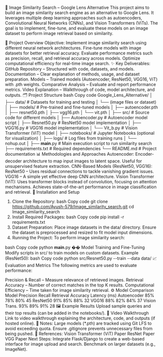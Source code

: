 📌 Image Similarity Search – Google Lens Alternative
This project aims to build an image similarity search engine as an alternative to Google Lens. It leverages multiple deep learning approaches such as autoencoders, Convolutional Neural Networks (CNNs), and Vision Transformers (ViTs). The goal is to implement, fine-tune, and evaluate these models on an image dataset to perform image retrieval based on similarity.

🚀 Project Overview
Objective:
Implement image similarity search using different neural network architectures.
Fine-tune models with image datasets for better retrieval accuracy.
Evaluate performance metrics such as precision, recall, and retrieval accuracy across models.
Optimize computational efficiency for real-time image search.
✨ Key Deliverables:
GitHub Repository – Structured with code, datasets, and models.
Documentation – Clear explanation of methods, usage, and dataset preparation.
Models – Trained models (Autoencoder, ResNet50, VGG16, ViT) with .pth weights.
Comparative Analysis – Evaluate and report performance metrics.
Video Explanation – Walkthrough of code, model architecture, and outputs.
🗂️ Project Structure
bash
Copy code
Google_Lens_Alternative/
│
├── data/                              # Datasets for training and testing
│   └── (image files or dataset)
│
├── models/                            # Pre-trained and fine-tuned models
│   ├── autoencoder.pth
│   ├── resnet50.pth
│   ├── vgg16.pth
│   └── vit.pth
│
├── src/                               # Source code for different models
│   ├── Autoencoder.py                 # Autoencoder model script
│   ├── Resnet50.py                    # ResNet50 model implementation
│   ├── VGG16.py                       # VGG16 model implementation
│   └── Vit_b.py                       # Vision Transformer (ViT) model
│
├── notebooks/                         # Jupyter Notebooks (optional for visualization)
│
├── logs/                              # Log files from training runs
│   └── nohup.out
│
├── __main__.py                        # Main execution script to run similarity search
├── requirements.txt                   # Required dependencies
└── README.md                          # Project documentation
📊 Methodologies and Approaches
Autoencoder:
Encoder-decoder architecture to map input images to latent space.
Useful for unsupervised feature extraction.
CNN-Based Models (ResNet50, VGG16):
ResNet50 – Uses residual connections to tackle vanishing gradient issues.
VGG16 – A simple yet effective deep CNN architecture.
Vision Transformer (ViT):
Uses transformer blocks instead of convolution, focusing on attention mechanisms.
Achieves state-of-the-art performance in image classification and retrieval.
🔧 Installation and Setup
1. Clone the Repository:
bash
Copy code
git clone https://github.com/Ayush-579/Image_similarity_search.git
cd Image_similarity_search
2. Install Required Packages:
bash
Copy code
pip install -r requirements.txt
3. Dataset Preparation:
Place image datasets in the data/ directory.
Ensure the dataset is preprocessed and resized to fit model input dimensions.
4. Running the Project:
To perform image similarity search:

bash
Copy code
python __main__.py
�� Model Training and Fine-Tuning
Modify scripts in src/ to train models on custom datasets.
Example (ResNet50):
bash
Copy code
python src/Resnet50.py --train --data data/
📈 Evaluation and Metrics
The following metrics are used to evaluate performance:

Precision & Recall – Measure relevance of retrieved images.
Retrieval Accuracy – Number of correct matches in the top K results.
Computational Efficiency – Time taken for image similarity retrieval.
⚙️ Model Comparison
Model	Precision	Recall	Retrieval Accuracy	Latency (ms)
Autoencoder	85%	78%	80%	45
ResNet50	91%	85%	88%	32
VGG16	88%	82%	84%	37
Vision Trans.	93%	89%	91%	28
🖼️ Example Results
Upload sample queries and their top results (can be added in the notebooks/).
🎥 Video Walkthrough
Link to video walkthrough explaining the architecture, code, and outputs (if hosted online).
📝 Notes:
Large models (*.pth) are tracked using Git LFS to avoid exceeding quota.
Ensure .gitignore prevents unnecessary files from being pushed.
🔗 References:
Vision Transformer (ViT) Paper
ResNet Paper
VGG Paper
Next Steps:
Integrate Flask/Django to create a web-based interface for image upload and search.
Benchmark on larger datasets (e.g., ImageNet).
